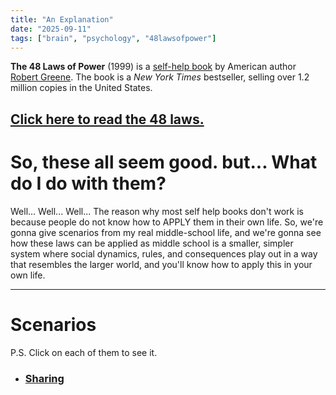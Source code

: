 ```yaml
---
title: "An Explanation"
date: "2025-09-11"
tags: ["brain", "psychology", "48lawsofpower"]
---
```


**The 48 Laws of Power** (1999) is a [self-help book](https://en.wikipedia.org/wiki/Self-help_book "Self-help book") by American author [Robert Greene](https://en.wikipedia.org/wiki/Robert_Greene_\(American_author\) "Robert Greene (American author)"). The book is a _New York Times_ bestseller, selling over 1.2 million copies in the United States.

## [Click here to read the 48 laws. ](/notes?note=Laws)

# So, these all seem good. but... What do I do with them?

Well... Well... Well... The reason why most self help books don't work is because people do not know how to APPLY them in their own life. So, we're gonna give scenarios from my real middle-school life, and we're gonna see how these laws can be applied as middle school is a smaller, simpler system where social dynamics, rules, and consequences play out in a way that resembles the larger world, and you'll know how to apply this in your own life.

---

# Scenarios
P.S. Click on each of them to see it.
- ### [Sharing](/notes?note=Sharing)
